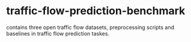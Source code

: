 # traffic-flow-prediction-benchmark
contains three open traffic flow datasets, preprocessing scripts and baselines in traffic flow prediction taskes.
